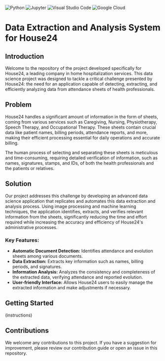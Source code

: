 ![Python](https://img.shields.io/badge/-Python-333333?style=flat&logo=python) ![Jupyter](https://img.shields.io/badge/-Jupyter-333333?style=flat&logo=jupyter) ![Visual Studio Code](https://img.shields.io/badge/-Visual%20Studio%20Code-333333?style=flat&logo=visual-studio-code&logoColor=007ACC) ![Google Cloud](https://img.shields.io/badge/-Google%20Cloud-333333?style=flat&logo=google-cloud)

  
# Data Extraction and Analysis System for House24

## Introduction

Welcome to the repository of the project developed specifically for House24, a leading company in home hospitalization services. This data science project was designed to tackle a critical challenge presented by House24: the need for an application capable of detecting, extracting, and efficiently analyzing data from attendance sheets of health professionals.

## Problem

House24 handles a significant amount of information in the form of sheets, coming from various services such as Caregiving, Nursing, Physiotherapy, Speech Therapy, and Occupational Therapy. These sheets contain crucial data like patient names, billing periods, attendance reports, and more, making their efficient processing essential for daily operations and accurate billing.

The human process of selecting and separating these sheets is meticulous and time-consuming, requiring detailed verification of information, such as names, signatures, stamps, and IDs, of both the health professionals and the patients or relatives.

## Solution

Our project addresses this challenge by developing an advanced data science application that replicates and automates this data extraction and analysis process. Using image processing and machine learning techniques, the application identifies, extracts, and verifies relevant information from the sheets, significantly reducing the time and effort required while increasing the accuracy and efficiency of House24's administrative processes.

### Key Features:

- **Automatic Document Detection:** Identifies attendance and evolution sheets among various documents.
- **Data Extraction:** Extracts key information such as names, billing periods, and signatures.
- **Information Analysis:** Analyzes the consistency and completeness of the extracted data, verifying attendance and reported evolution.
- **User-friendly Interface:** Allows House24 users to easily manage the extracted information and make adjustments if necessary.

## Getting Started

(instructions)

## Contributions

We welcome any contributions to this project. If you have a suggestion for improvement, please review our contribution guide or open an issue in this repository.
